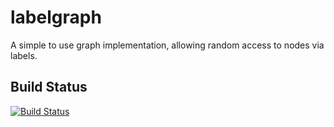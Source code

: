 # labelgraph

A simple to use graph implementation, allowing random access to nodes via labels.

## Build Status
[![Build Status](https://travis-ci.com/oliverfunk/labelgraph.svg?branch=master)](https://travis-ci.com/oliverfunk/labelgraph)